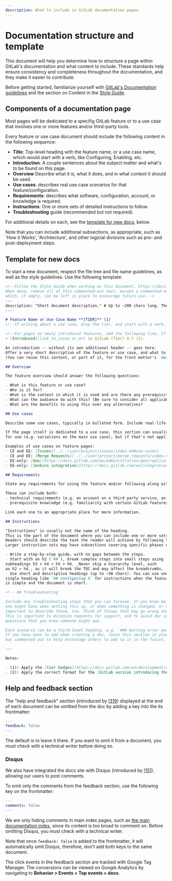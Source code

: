```yaml
---
description: What to include in GitLab documentation pages.
---
```


# Documentation structure and template

This document will help you determine how to structure a page within GitLab's
documentation and what content to include. These standards help ensure consistency
and completeness throughout the documentation, and they make it easier to contribute.

Before getting started, familiarize yourself with [GitLab's Documentation guidelines](index.md)
and the section on Content in the [Style Guide](styleguide.md).

## Components of a documentation page

Most pages will be dedicated to a specifig GitLab feature or to a use case that involves
one or more features and/or third-party tools.

Every feature or use case document should include the following content in the following sequence:

- **Title**: Top-level heading with the feature name, or a use case name, which would start with
a verb, like Configuring, Enabling, etc.
- **Introduction**: A couple sentences about the subject matter and what's to be found on this page.
- **Overview** Describe what it is, what it does, and in what context it should be used.
- **Use cases**: describes real use case scenarios for that feature/configuration.
- **Requirements**: describes what software, configuration, account, or knowledge is required.
- **Instructions**: One or more sets of detailed instructions to follow.
- **Troubleshooting** guide (recommended but not required).

For additional details on each, see the [template for new docs](#template-for-new-docs),
below.

Note that you can include additional subsections, as appropriate, such as 'How it Works', 'Architecture',
and other logicial divisions such as pre- and post-deployment steps.

## Template for new docs

To start a new document, respect the file tree and file name guidelines,
as well as the style guidelines. Use the following template:

```md
<!--Follow the Style Guide when working on this document. https://docs.gitlab.com/ee/development/documentation/styleguide.html
When done, remove all of this commented-out text, except a commented-out Troubleshooting section,
which, if empty, can be left in place to encourage future use.-->
---
description: "Short document description." # Up to ~200 chars long. They will be displayed in Google Search snippets. It may help to write the page intro first, and then reuse it here.
---

# Feature Name or Use Case Name **[TIER]** (1)
<!--If writing about a use case, drop the tier, and start with a verb, e.g. 'Configuring', 'Implementing', + the goal/scenario-->

<!--For pages on newly introduced features, add the following line. If only some aspects of the feature have been introduced, specify what parts of the feature.-->
> [Introduced](link_to_issue_or_mr) in GitLab (Tier) X.Y (2).

An introduction -- without its own additional header -- goes here.
Offer a very short description of the feature or use case, and what to expect on this page.
(You can reuse this content, or part of it, for the front matter's `description` at the top of this file).

## Overview

The feature overview should answer the following questions:

- What is this feature or use case?
- Who is it for?
- What is the context in which it is used and are there any prerequisites/requirements?
- What can the audience do with this? (Be sure to consider all applicable audiences, like GitLab admin and developer-user.)
- What are the benefits to using this over any alternatives?

## Use cases

Describe some use cases, typically in bulleted form. Include real-life examples for each.

If the page itself is dedicated to a use case, this section can usually include more specific scenarios
for use (e.g. variations on the main use case), but if that's not applicable, the section can be omitted.

Examples of use cases on feature pages:
- CE and EE: [Issues](../../user/project/issues/index.md#use-cases)
- CE and EE: [Merge Requests](../../user/project/merge_requests/index.md)
- EE-only: [Geo](https://docs.gitlab.com/ee/administration/geo/replication/index.html)
- EE-only: [Jenkins integration](https://docs.gitlab.com/ee/integration/jenkins.html)

## Requirements

State any requirements for using the feature and/or following along with the instructions.

These can include both:
- technical requirements (e.g. an account on a third party service, an amount of storage space, prior configuration of another feature)
- prerequisite knowledge (e.g. familiarity with certain GitLab features, cloud technologies)

Link each one to an appropriate place for more information.

## Instructions

"Instructions" is usually not the name of the heading.
This is the part of the document where you can include one or more sets of instructions, each to accomplish a specific task.
Headers should describe the task the reader will achieve by following the instructions within, typically starting with a verb.
Larger instruction sets may have subsections covering specific phases of the process. 

- Write a step-by-step guide, with no gaps between the steps.
- Start with an h2 (`##`), break complex steps into small steps using
subheadings h3 > h4 > h5 > h6. _Never skip a hierarchy level, such
as h2 > h4_, as it will break the TOC and may affect the breadcrumbs.
- Use short and descriptive headings (up to ~50 chars). You can use one
single heading like `## Configuring X` for instructions when the feature
is simple and the document is short.

<!-- ## Troubleshooting

Include any troubleshooting steps that you can foresee. If you know beforehand what issues
one might have when setting this up, or when something is changed, or on upgrading, it's
important to describe those, too. Think of things that may go wrong and include them here.
This is important to minimize requests for support, and to avoid doc comments with
questions that you know someone might ask.

Each scenario can be a third-level heading, e.g. `### Getting error message X`.
If you have none to add when creating a doc, leave this section in place
but commented out to help encourage others to add to it in the future. -->

---

Notes:

- (1): Apply the [tier badges](https://docs.gitlab.com/ee/development/documentation/styleguide.html#product-badges) accordingly
- (2): Apply the correct format for the [GitLab version introducing the feature](https://docs.gitlab.com/ee/development/documentation/styleguide.html#gitlab-versions-and-tiers)
```

## Help and feedback section

The "help and feedback" section (introduced by [!319](https://gitlab.com/gitlab-com/gitlab-docs/merge_requests/319)) displayed at the end of each document
can be omitted from the doc by adding a key into the its frontmatter:

```yaml
---
feedback: false
---
```

The default is to leave it there. If you want to omit it from a document,
you must check with a technical writer before doing so.

### Disqus

We also have integrated the docs site with Disqus (introduced by
[!151](https://gitlab.com/gitlab-com/gitlab-docs/merge_requests/151)),
allowing our users to post comments.

To omit only the comments from the feedback section, use the following
key on the frontmatter:

```yaml
---
comments: false
---
```

We are only hiding comments in main index pages, such as [the main documentation index](../../README.md), since its content is too broad to comment on. Before omitting Disqus,
you must check with a technical writer.

Note that once `feedback: false` is added to the frontmatter, it will automatically omit
Disqus, therefore, don't add both keys to the same document.

The click events in the feedback section are tracked with Google Tag Manager. The
conversions can be viewed on Google Analytics by navigating to **Behavior > Events > Top events > docs**.
